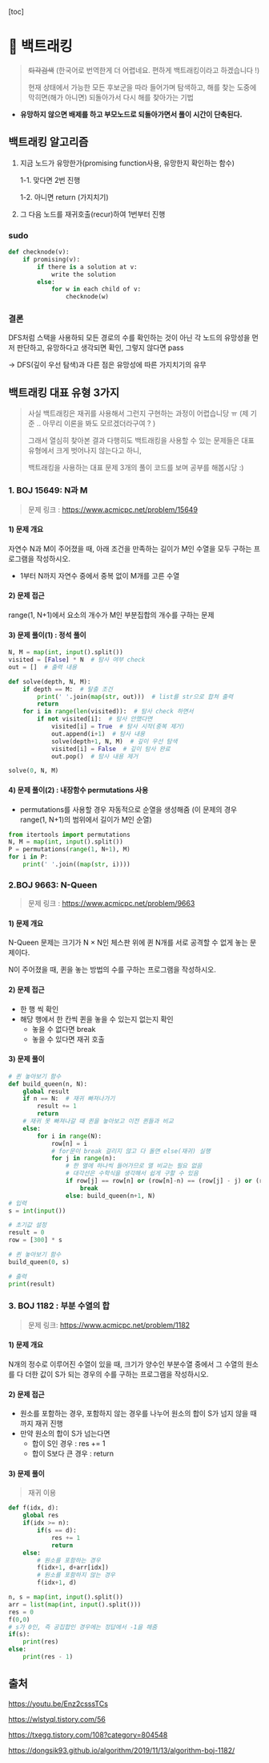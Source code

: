 [toc]

# 💌 백트래킹

> ~~퇴각검색~~ (한국어로 번역한게 더 어렵네요. 편하게 백트래킹이라고 하겠습니다 !)
>
> 현재 상태에서 가능한 모든 후보군을 따라 들어가며 탐색하고, 해를 찾는 도중에 막히면(해가 아니면) 되돌아가서 다시 해를 찾아가는 기법

- **유망하지 않으면 배제를 하고 부모노드로 되돌아가면서 풀이 시간이 단축된다.**

## 백트래킹 알고리즘

1. 지금 노드가 유망한가(promising function사용, 유망한지 확인하는 함수)

   1-1. 맞다면 2번 진행

   1-2. 아니면 return (가지치기)

2. 그 다음 노드를 재귀호출(recur)하여 1번부터 진행

### sudo

```python
def checknode(v):
    if promising(v):
        if there is a solution at v:
            write the solution
        else:
            for w in each child of v:
                checknode(w)
```

### 결론 

DFS처럼 스택을 사용하되 모든 경로의 수를 확인하는 것이 아닌 각 노드의 유망성을 먼저 판단하고, 유망하다고 생각되면 확인, 그렇지 않다면 pass

-> DFS(깊이 우선 탐색)과 다른 점은 유망성에 따른 가지치기의 유무



## 백트래킹 대표 유형 3가지

> 사실 백트래킹은 재귀를 사용해서 그런지 구현하는 과정이 어렵습니당 ㅠ (제 기준 .. 아무리 이론을 봐도 모르겠더라구여 ? )
>
> 그래서 열심히 찾아본 결과 다행히도 백트래킹을 사용할 수 있는 문제들은 대표 유형에서 크게 벗어나지 않는다고 하니,
>
>  백트래킹을 사용하는 대표 문제 3개의 풀이 코드를 보며 공부를 해봅시당 :)

### 1. BOJ 15649: N과 M

> 문제 링크 : https://www.acmicpc.net/problem/15649

#### 1) 문제 개요

자연수 N과 M이 주어졌을 때, 아래 조건을 만족하는 길이가 M인 수열을 모두 구하는 프로그램을 작성하시오.

- 1부터 N까지 자연수 중에서 중복 없이 M개를 고른 수열

#### 2) 문제 접근

range(1, N+1)에서 요소의 개수가 M인 부분집합의 개수를 구하는 문제

#### 3) 문제 풀이(1) : 정석 풀이

```python
N, M = map(int, input().split())
visited = [False] * N  # 탐사 여부 check
out = []  # 출력 내용

def solve(depth, N, M):
    if depth == M:  # 탈출 조건
        print(' '.join(map(str, out)))  # list를 str으로 합쳐 출력
        return
    for i in range(len(visited)):  # 탐사 check 하면서
        if not visited[i]:  # 탐사 안했다면
            visited[i] = True  # 탐사 시작(중복 제거)
            out.append(i+1)  # 탐사 내용
            solve(depth+1, N, M)  # 깊이 우선 탐색
            visited[i] = False  # 깊이 탐사 완료
            out.pop()  # 탐사 내용 제거

solve(0, N, M)
```

#### 4) 문제 풀이(2) : 내장함수 permutations 사용

- permutations를 사용할 경우 자동적으로 순열을 생성해줌 (이 문제의 경우 range(1, N+1)의 범위에서 길이가 M인 순열)

```python
from itertools import permutations
N, M = map(int, input().split())
P = permutations(range(1, N+1), M)
for i in P:
    print(' '.join((map(str, i))))
```



### 2.BOJ 9663: N-Queen

> 문제 링크 : https://www.acmicpc.net/problem/9663

#### 1) 문제 개요

N-Queen 문제는 크기가 N × N인 체스판 위에 퀸 N개를 서로 공격할 수 없게 놓는 문제이다.

N이 주어졌을 때, 퀸을 놓는 방법의 수를 구하는 프로그램을 작성하시오.

#### 2) 문제 접근

- 한 행 씩 확인
- 해당 행에서 한 칸씩 퀸을 놓을 수 있는지 없는지 확인
  - 놓을 수 없다면 break
  - 놓을 수 있다면 재귀 호출 

#### 3) 문제 풀이

```python
# 퀸 놓아보기 함수
def build_queen(n, N):
    global result
    if n == N:	# 재귀 빠져나가기
        result += 1
        return 
    # 재귀 못 빠져나갈 때 퀸을 놓아보고 이전 퀸들과 비교
    else:
        for i in range(N):
            row[n] = i
            # for문이 break 걸리지 않고 다 돌면 else(재귀) 실행
            for j in range(n):
                # 한 열에 하나씩 들어가므로 열 비교는 필요 없음
                # 대각선은 수학식을 생각해서 쉽게 구할 수 있음
                if row[j] == row[n] or (row[n]-n) == (row[j] - j) or (row[n] + n) == (row[j] + j):
                    break
                else: build_queen(n+1, N)
# 입력
s = int(input())

# 초기값 설정
result = 0
row = [300] * s

# 퀸 놓아보기 함수
build_queen(0, s)

# 출력
print(result)
```



### 3. BOJ 1182 : 부분 수열의 합

> 문제 링크: https://www.acmicpc.net/problem/1182

#### 1) 문제 개요

N개의 정수로 이루어진 수열이 있을 때, 크기가 양수인 부분수열 중에서 그 수열의 원소를 다 더한 값이 S가 되는 경우의 수를 구하는 프로그램을 작성하시오.

#### 2) 문제 접근

- 원소를 포함하는 경우, 포함하지 않는 경우를 나누어 원소의 합이 S가 넘지 않을 때까지 재귀 진행
- 만약 원소의 합이 S가 넘는다면
  - 합이 S인 경우 : res += 1
  - 합이 S보다 큰 경우 : return

#### 3) 문제 풀이 

> 재귀 이용

```python
def f(idx, d):
    global res
    if(idx >= n):
        if(s == d):
            res += 1
            return
    else:
        # 원소를 포함하는 경우
        f(idx+1, d+arr[idx])
        # 원소를 포함하지 않는 경우
        f(idx+1, d)

n, s = map(int, input().split())
arr = list(map(int, input().split()))
res = 0
f(0,0)
# s가 0인, 즉 공집합인 경우에는 정답에서 -1을 해줌
if(s):
    print(res)
else:
    print(res - 1)
```



## 출처

https://youtu.be/Enz2csssTCs

https://wlstyql.tistory.com/56

https://txegg.tistory.com/108?category=804548

https://dongsik93.github.io/algorithm/2019/11/13/algorithm-boj-1182/